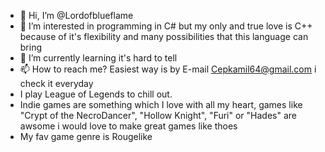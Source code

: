 - 👋 Hi, I’m @Lordofblueflame
- 👀 I’m interested in programming in C# but my only and true love is C++ because of it's flexibility and many possibilities that this language can bring
- 🌱 I’m currently learning it's hard to tell 
- 📫 How to reach me? Easiest way is by E-mail Cepkamil64@gmail.com i check it everyday
- I play League of Legends to chill out.
- Indie games are something which I love with all my heart, games like "Crypt of the NecroDancer", "Hollow Knight", "Furi" or "Hades" are awsome i would love to make great games like thoes
- My fav game genre is Rougelike
<!---
Lordofblueflame/Lordofblueflame is a ✨ special ✨ repository because its `README.md` (this file) appears on your GitHub profile.
You can click the Preview link to take a look at your changes.
--->
